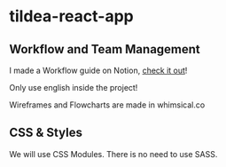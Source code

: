 # tildea-react-app

## Workflow and Team Management

I made a Workflow guide on Notion, [check it out](https://www.notion.so/alexnb98/Tildea-Workflow-87f071f67fa84a1ca133da2e286a424e)!

Only use english inside the project!

Wireframes and Flowcharts are made in whimsical.co 

## CSS & Styles

We will use CSS Modules. There is no need to use SASS.